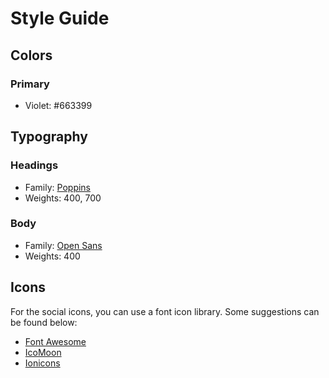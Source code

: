 # Style Guide
## Colors
### Primary

- Violet: #663399

## Typography

### Headings

- Family: [Poppins](https://fonts.google.com/specimen/Poppins)
- Weights: 400, 700

### Body

- Family: [Open Sans](https://fonts.google.com/specimen/Open+Sans)
- Weights: 400

## Icons

For the social icons, you can use a font icon library. Some suggestions can be found below:

- [Font Awesome](https://fontawesome.com/)
- [IcoMoon](https://icomoon.io/)
- [Ionicons](https://ionicons.com/)